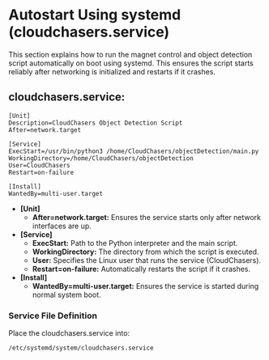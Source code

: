 # Autostart Using systemd (cloudchasers.service)

This section explains how to run the magnet control and object detection script automatically on boot using systemd. This ensures the script starts reliably after networking is initialized and restarts if it crashes.

## cloudchasers.service:
```
[Unit]
Description=CloudChasers Object Detection Script
After=network.target

[Service]
ExecStart=/usr/bin/python3 /home/CloudChasers/objectDetection/main.py
WorkingDirectory=/home/CloudChasers/objectDetection
User=CloudChasers
Restart=on-failure

[Install]
WantedBy=multi-user.target

```
* **[Unit]**
    - **After=network.target:** Ensures the service starts only after network interfaces are up.
* **[Service]**
    - **ExecStart:** Path to the Python interpreter and the main script.
    - **WorkingDirectory:** The directory from which the script is executed.
    - **User:** Specifies the Linux user that runs the service (CloudChasers).
    - **Restart=on-failure:** Automatically restarts the script if it crashes.
* **[Install]**
    - **WantedBy=multi-user.target:** Ensures the service is started during normal system boot.

### Service File Definition
Place the cloudchasers.service into:

```
/etc/systemd/system/cloudchasers.service
```